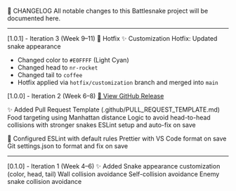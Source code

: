 📜 CHANGELOG
All notable changes to this Battlesnake project will be documented here.

---


[1.0.1] - Iteration 3 (Week 9–11) 🔧 Hotfix
✨ Customization Hotfix: Updated snake appearance
- Changed color to `#E0FFFF` (Light Cyan)
- Changed head to `nr-rocket`
- Changed tail to `coffee`
- Hotfix applied via `hotfix/customization` branch and merged into `main`




[1.0.0] - Iteration 2 (Week 6–8)
[🔗 View GitHub Release](https://github.com/Iosif-Christogeorgos/softwaredev-battlesnake/releases/tag/V1.0.0)

✨ Added
Pull Request Template (.github/PULL_REQUEST_TEMPLATE.md)
Food targeting using Manhattan distance
Logic to avoid head-to-head collisions with stronger snakes
ESLint setup and auto-fix on save

🔧 Configured
ESLint with default rules
Prettier with VS Code format on save
Git settings.json to format and fix on save

---

[0.1.0] - Iteration 1 (Week 4–6)
✨ Added
Snake appearance customization (color, head, tail)
Wall collision avoidance
Self-collision avoidance
Enemy snake collision avoidance

